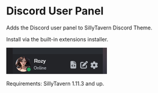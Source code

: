 # Discord User Panel

Adds the Discord user panel to SillyTavern Discord Theme.

Install via the built-in extensions installer. 

![image](README/Preview.png)

Requirements: SillyTavern 1.11.3 and up.
